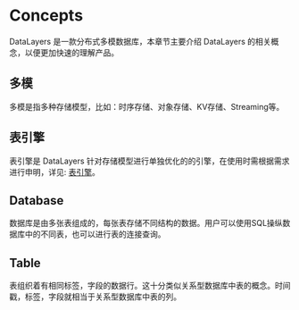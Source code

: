 # Concepts
DataLayers 是一款分布式多模数据库，本章节主要介绍 DataLayers 的相关概念，以便更加快速的理解产品。

## 多模
多模是指多种存储模型，比如：时序存储、对象存储、KV存储、Streaming等。

## 表引擎
表引擎是 DataLayers 针对存储模型进行单独优化的的引擎，在使用时需根据需求进行申明，详见: [表引擎](../sql-reference/table-engine.md)。

## Database
数据库是由多张表组成的，每张表存储不同结构的数据。用户可以使用SQL操纵数据库中的不同表，也可以进行表的连接查询。

## Table
表组织着有相同标签，字段的数据行。这十分类似关系型数据库中表的概念。时间戳，标签，字段就相当于关系型数据库中表的列。


